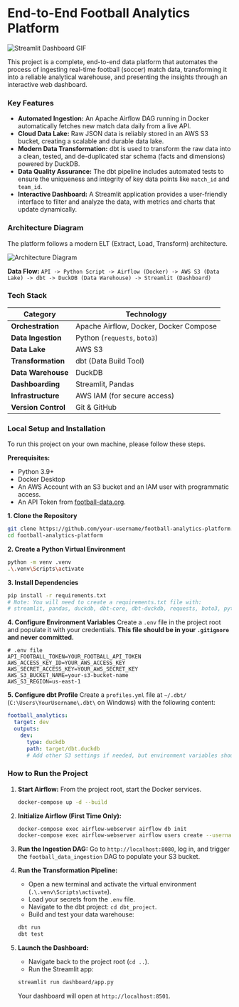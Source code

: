 # End-to-End Football Analytics Platform

![Streamlit Dashboard GIF](httpsor_your_gif_here.gif) <!-- **IMPORTANT**: Create a GIF of your dashboard and replace this line! -->

This project is a complete, end-to-end data platform that automates the process of ingesting real-time football (soccer) match data, transforming it into a reliable analytical warehouse, and presenting the insights through an interactive web dashboard.

### Key Features

*   **Automated Ingestion:** An Apache Airflow DAG running in Docker automatically fetches new match data daily from a live API.
*   **Cloud Data Lake:** Raw JSON data is reliably stored in an AWS S3 bucket, creating a scalable and durable data lake.
*   **Modern Data Transformation:** dbt is used to transform the raw data into a clean, tested, and de-duplicated star schema (facts and dimensions) powered by DuckDB.
*   **Data Quality Assurance:** The dbt pipeline includes automated tests to ensure the uniqueness and integrity of key data points like `match_id` and `team_id`.
*   **Interactive Dashboard:** A Streamlit application provides a user-friendly interface to filter and analyze the data, with metrics and charts that update dynamically.

### Architecture Diagram

The platform follows a modern ELT (Extract, Load, Transform) architecture.

![Architecture Diagram](httpsor_your_diagram_here.png) <!-- **IMPORTANT**: Create a simple diagram and replace this line! -->

**Data Flow:**
`API -> Python Script -> Airflow (Docker) -> AWS S3 (Data Lake) -> dbt -> DuckDB (Data Warehouse) -> Streamlit (Dashboard)`

### Tech Stack

| Category              | Technology                                   |
| --------------------- | -------------------------------------------- |
| **Orchestration**     | Apache Airflow, Docker, Docker Compose       |
| **Data Ingestion**    | Python (`requests`, `boto3`)                 |
| **Data Lake**         | AWS S3                                       |
| **Transformation**    | dbt (Data Build Tool)                        |
| **Data Warehouse**    | DuckDB                                       |
| **Dashboarding**      | Streamlit, Pandas                            |
| **Infrastructure**    | AWS IAM (for secure access)                  |
| **Version Control**   | Git & GitHub                                 |

### Local Setup and Installation

To run this project on your own machine, please follow these steps.

**Prerequisites:**
*   Python 3.9+
*   Docker Desktop
*   An AWS Account with an S3 bucket and an IAM user with programmatic access.
*   An API Token from [football-data.org](https://www.football-data.org/).

**1. Clone the Repository**
```bash
git clone https://github.com/your-username/football-analytics-platform.git
cd football-analytics-platform
```

**2. Create a Python Virtual Environment**
```bash
python -m venv .venv
.\.venv\Scripts\activate
```

**3. Install Dependencies**
```bash
pip install -r requirements.txt 
# Note: You will need to create a requirements.txt file with:
# streamlit, pandas, duckdb, dbt-core, dbt-duckdb, requests, boto3, python-dotenv
```

**4. Configure Environment Variables**
Create a `.env` file in the project root and populate it with your credentials. **This file should be in your `.gitignore` and never committed.**
```env
# .env file
API_FOOTBALL_TOKEN=YOUR_FOOTBALL_API_TOKEN
AWS_ACCESS_KEY_ID=YOUR_AWS_ACCESS_KEY
AWS_SECRET_ACCESS_KEY=YOUR_AWS_SECRET_KEY
AWS_S3_BUCKET_NAME=your-s3-bucket-name
AWS_S3_REGION=us-east-1
```

**5. Configure dbt Profile**
Create a `profiles.yml` file at `~/.dbt/` (`C:\Users\YourUsername\.dbt\` on Windows) with the following content:
```yaml
football_analytics:
  target: dev
  outputs:
    dev:
      type: duckdb
      path: target/dbt.duckdb
      # Add other S3 settings if needed, but environment variables should work
```

### How to Run the Project

1.  **Start Airflow:** From the project root, start the Docker services.
    ```bash
    docker-compose up -d --build
    ```
2.  **Initialize Airflow (First Time Only):**
    ```bash
    docker-compose exec airflow-webserver airflow db init
    docker-compose exec airflow-webserver airflow users create --username admin --password admin --firstname Admin --lastname User --role Admin --email admin@example.com
    ```
3.  **Run the Ingestion DAG:** Go to `http://localhost:8080`, log in, and trigger the `football_data_ingestion` DAG to populate your S3 bucket.

4.  **Run the Transformation Pipeline:**
    *   Open a new terminal and activate the virtual environment (`.\.venv\Scripts\activate`).
    *   Load your secrets from the `.env` file.
    *   Navigate to the dbt project: `cd dbt_project`.
    *   Build and test your data warehouse:
    ```bash
    dbt run
    dbt test
    ```

5.  **Launch the Dashboard:**
    *   Navigate back to the project root (`cd ..`).
    *   Run the Streamlit app:
    ```bash
    streamlit run dashboard/app.py
    ```
    Your dashboard will open at `http://localhost:8501`.